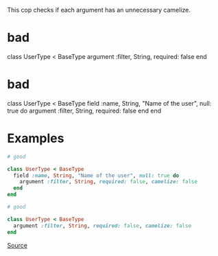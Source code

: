 
This cop checks if each argument has an unnecessary camelize.

 # bad

  class UserType < BaseType
    argument :filter, String, required: false
  end

 # bad

  class UserType < BaseType
    field :name, String, "Name of the user", null: true do
      argument :filter, String, required: false
    end
  end

# Examples

```ruby
# good

class UserType < BaseType
  field :name, String, "Name of the user", null: true do
    argument :filter, String, required: false, camelize: false
  end
end

# good

class UserType < BaseType
  argument :filter, String, required: false, camelize: false
end
```

[Source](http://www.rubydoc.info/gems/rubocop/RuboCop/Cop/GraphQL/UnnecessaryArgumentCamelize)